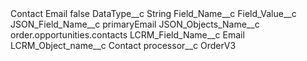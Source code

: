 <?xml version="1.0" encoding="UTF-8"?>
<CustomMetadata xmlns="http://soap.sforce.com/2006/04/metadata" xmlns:xsi="http://www.w3.org/2001/XMLSchema-instance" xmlns:xsd="http://www.w3.org/2001/XMLSchema">
    <label>Contact Email</label>
    <protected>false</protected>
    <values>
        <field>DataType__c</field>
        <value xsi:type="xsd:string">String</value>
    </values>
    <values>
        <field>Field_Name__c</field>
        <value xsi:nil="true"/>
    </values>
    <values>
        <field>Field_Value__c</field>
        <value xsi:nil="true"/>
    </values>
    <values>
        <field>JSON_Field_Name__c</field>
        <value xsi:type="xsd:string">primaryEmail</value>
    </values>
    <values>
        <field>JSON_Objects_Name__c</field>
        <value xsi:type="xsd:string">order.opportunities.contacts</value>
    </values>
    <values>
        <field>LCRM_Field_Name__c</field>
        <value xsi:type="xsd:string">Email</value>
    </values>
    <values>
        <field>LCRM_Object_name__c</field>
        <value xsi:type="xsd:string">Contact</value>
    </values>
    <values>
        <field>processor__c</field>
        <value xsi:type="xsd:string">OrderV3</value>
    </values>
</CustomMetadata>
